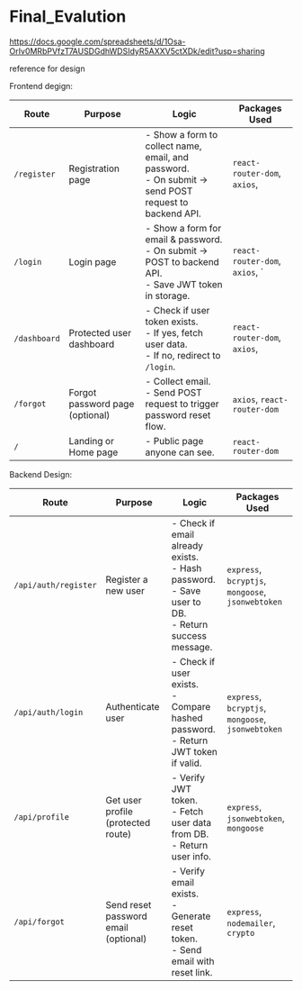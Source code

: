 # Final_Evalution

https://docs.google.com/spreadsheets/d/1Osa-OrIv0MRbPVfzT7AUSDGdhWDSIdyR5AXXV5ctXDk/edit?usp=sharing



reference for design


Frontend degign:


| **Route**    | **Purpose**                     | **Logic**                                                                                                 | **Packages Used**                                                                 |
| ------------ | ------------------------------- | --------------------------------------------------------------------------------------------------------- | --------------------------------------------------------------------------------- |
| `/register`  | Registration page               | - Show a form to collect name, email, and password.<br>- On submit → send POST request to backend API.    | `react-router-dom`, `axios`,  |
| `/login`     | Login page                      | - Show a form for email & password.<br>- On submit → POST to backend API.<br>- Save JWT token in storage. | `react-router-dom`, `axios`, `                                  |
| `/dashboard` | Protected user dashboard        | - Check if user token exists.<br>- If yes, fetch user data.<br>- If no, redirect to `/login`.             | `react-router-dom`, `axios`,                             |
| `/forgot`    | Forgot password page (optional) | - Collect email.<br>- Send POST request to trigger password reset flow.                                   | `axios`, `react-router-dom`                                                       |
| `/`          | Landing or Home page            | - Public page anyone can see.                                                                             | `react-router-dom`                                                                |




Backend Design:

| **Route**       	 | **Purpose**                          | **Logic**                                                                                               | **Packages Used**                                 |
| ---------------	 | ------------------------------------ | ------------------------------------------------------------------------------------------------------- | ------------------------------------------------- |
| `/api/auth/register`   | Register a new user                  | - Check if email already exists.<br>- Hash password.<br>- Save user to DB.<br>- Return success message. | `express`, `bcryptjs`, `mongoose`, `jsonwebtoken` |
| `/api/auth/login`    	 | Authenticate user                    | - Check if user exists.<br>- Compare hashed password.<br>- Return JWT token if valid.                   | `express`, `bcryptjs`, `mongoose`, `jsonwebtoken` |
| `/api/profile` 	 | Get user profile (protected route)   | - Verify JWT token.<br>- Fetch user data from DB.<br>- Return user info.                                | `express`, `jsonwebtoken`, `mongoose`             |     |
| `/api/forgot`   	 | Send reset password email (optional) | - Verify email exists.<br>- Generate reset token.<br>- Send email with reset link.                      | `express`, `nodemailer`, `crypto`                 |











